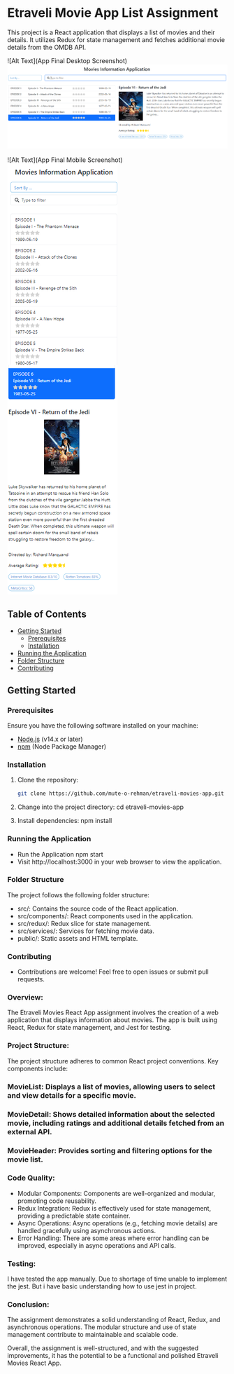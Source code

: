 # Etraveli Movie App List Assignment

This project is a React application that displays a list of movies and their details. It utilizes Redux for state management and fetches additional movie details from the OMDB API.

![Alt Text](App Final Desktop Screenshot)
![App Image](https://github.com/mute-o-rehman/etraveli-movies-app/blob/main/src/images/desktop-ss.png)

![Alt Text](App Final Mobile Screenshot)
![App Image](https://github.com/mute-o-rehman/etraveli-movies-app/blob/main/src/images/mobile-ss.png)

## Table of Contents

- [Getting Started](#getting-started)
  - [Prerequisites](#prerequisites)
  - [Installation](#installation)
- [Running the Application](#running-the-application)
- [Folder Structure](#folder-structure)
- [Contributing](#contributing)

## Getting Started

### Prerequisites

Ensure you have the following software installed on your machine:

- [Node.js](https://nodejs.org/) (v14.x or later)
- [npm](https://www.npmjs.com/) (Node Package Manager)

### Installation

1. Clone the repository:

   ```bash
   git clone https://github.com/mute-o-rehman/etraveli-movies-app.git

   ```

2. Change into the project directory: cd etraveli-movies-app
3. Install dependencies: npm install

### Running the Application

- Run the Application npm start
- Visit http://localhost:3000 in your web browser to view the application.

### Folder Structure

The project follows the following folder structure:

- src/: Contains the source code of the React application.
- src/components/: React components used in the application.
- src/redux/: Redux slice for state management.
- src/services/: Services for fetching movie data.
- public/: Static assets and HTML template.

### Contributing

- Contributions are welcome! Feel free to open issues or submit pull requests.

### Overview:

The Etraveli Movies React App assignment involves the creation of a web application that displays information about movies. The app is built using React, Redux for state management, and Jest for testing.

### Project Structure:

The project structure adheres to common React project conventions. Key components include:

### MovieList: Displays a list of movies, allowing users to select and view details for a specific movie.

### MovieDetail: Shows detailed information about the selected movie, including ratings and additional details fetched from an external API.

### MovieHeader: Provides sorting and filtering options for the movie list.

### Code Quality:

- Modular Components: Components are well-organized and modular, promoting code reusability.
- Redux Integration: Redux is effectively used for state management, providing a predictable state container.
- Async Operations: Async operations (e.g., fetching movie details) are handled gracefully using asynchronous actions.
- Error Handling: There are some areas where error handling can be improved, especially in async operations and API calls.

### Testing:

I have tested the app manually. Due to shortage of time unable to implement the jest. But i have basic understanding how to use jest in project.

### Conclusion:

The assignment demonstrates a solid understanding of React, Redux, and asynchronous operations. The modular structure and use of state management contribute to maintainable and scalable code.

Overall, the assignment is well-structured, and with the suggested improvements, it has the potential to be a functional and polished Etraveli Movies React App.
